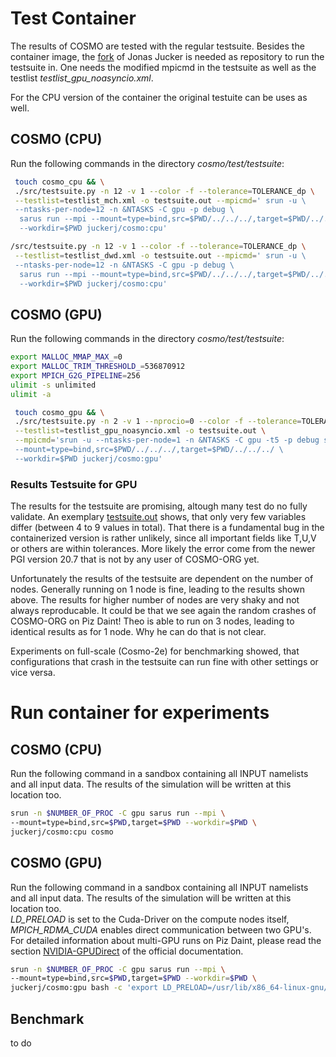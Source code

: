 # Test Container
The results of COSMO are tested with the regular testsuite. Besides the container image, the [fork](https://github.com/jonasjucker/cosmo/tree/docker)
of Jonas Jucker is needed as repository to run the testsuite in. One needs the modified mpicmd in the testsuite as well as the testlist *testlist_gpu_noasyncio.xml*.

For the CPU version of the container the original testuite can be uses as well.

## COSMO (CPU)
Run the following commands in the directory *cosmo/test/testsuite*:
```bash
 touch cosmo_cpu && \
 ./src/testsuite.py -n 12 -v 1 --color -f --tolerance=TOLERANCE_dp \
 --testlist=testlist_mch.xml -o testsuite.out --mpicmd=' srun -u \
 --ntasks-per-node=12 -n &NTASKS -C gpu -p debug \
  sarus run --mpi --mount=type=bind,src=$PWD/../../../,target=$PWD/../../../ \
  --workdir=$PWD juckerj/cosmo:cpu'
```

```bash
/src/testsuite.py -n 12 -v 1 --color -f --tolerance=TOLERANCE_dp \
 --testlist=testlist_dwd.xml -o testsuite.out --mpicmd=' srun -u \
 --ntasks-per-node=12 -n &NTASKS -C gpu -p debug \
  sarus run --mpi --mount=type=bind,src=$PWD/../../../,target=$PWD/../../../ \
  --workdir=$PWD juckerj/cosmo:cpu'
  ```
  
## COSMO (GPU)
Run the following commands in the directory *cosmo/test/testsuite*:
```bash
export MALLOC_MMAP_MAX_=0
export MALLOC_TRIM_THRESHOLD_=536870912
export MPICH_G2G_PIPELINE=256
ulimit -s unlimited
ulimit -a

 touch cosmo_gpu && \
 ./src/testsuite.py -n 2 -v 1 --nprocio=0 --color -f --tolerance=TOLERANCE_dp \
 --testlist=testlist_gpu_noasyncio.xml -o testsuite.out \
 --mpicmd='srun -u --ntasks-per-node=1 -n &NTASKS -C gpu -t5 -p debug sarus run --mpi \
 --mount=type=bind,src=$PWD/../../../,target=$PWD/../../../ \
 --workdir=$PWD juckerj/cosmo:gpu'

```
### Results Testsuite for GPU
The results for the testsuite are promising, altough many test do no fully validate.
An exemplary [testsuite.out](testsuite.out) shows, that only very few variables differ (between 4 to 9 values in total).
That there is a fundamental bug in the containerized version is rather unlikely, since all important fields like T,U,V or others are within
tolerances. More likely the error come from the newer PGI version 20.7 that is not by any user of COSMO-ORG yet.

Unfortunately the results of the testsuite are dependent on the number of nodes. Generally running on 1 node is fine, leading to the results 
shown above. The results for higher number of nodes are very shaky and not always reproducable. It could be that we see again the random crashes
of COSMO-ORG on Piz Daint!
Theo is able to run on 3 nodes, leading to identical results as for 1 node.
Why he can do that is not clear.

Experiments on full-scale (Cosmo-2e) for benchmarking showed, that configurations that crash in the testsuite can run fine with other 
settings or vice versa.

# Run container for experiments

## COSMO (CPU)
Run the following command in a sandbox containing all INPUT namelists and all input data.
The results of the simulation will be written at this location too.
```bash
srun -n $NUMBER_OF_PROC -C gpu sarus run --mpi \
--mount=type=bind,src=$PWD,target=$PWD --workdir=$PWD \
juckerj/cosmo:cpu cosmo
```

## COSMO (GPU)
Run the following command in a sandbox containing all INPUT namelists and all input data.
The results of the simulation will be written at this location too.  
*LD_PRELOAD* is set to the Cuda-Driver on the compute nodes itself, *MPICH_RDMA_CUDA* enables direct
communication between two GPU's. For detailed information about multi-GPU runs on Piz Daint, please read
the section [NVIDIA-GPUDirect](https://sarus.readthedocs.io/en/stable/cookbook/gpu/gpudirect.html?highlight=MPICH#nvidia-gpudirect-rdma)
of the official documentation.
```bash
srun -n $NUMBER_OF_PROC -C gpu sarus run --mpi \
--mount=type=bind,src=$PWD,target=$PWD --workdir=$PWD \
juckerj/cosmo:gpu bash -c 'export LD_PRELOAD=/usr/lib/x86_64-linux-gnu/libcuda.so; export MPICH_RDMA_ENABLED_CUDA=1; cosmo'
```
## Benchmark
to do
